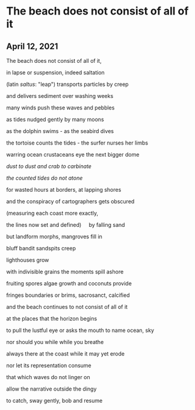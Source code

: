 # The beach does not consist of all of it
## April 12, 2021

The beach does not consist of all of it,

in lapse or suspension, indeed saltation

(latin <i>saltus</i>: "leap") transports particles by creep

and delivers sediment over washing weeks

many winds push these waves and pebbles

as tides nudged gently by many moons

as the dolphin swims - as the seabird dives

the tortoise counts the tides - the surfer nurses her limbs

warring ocean crustaceans eye the next bigger dome

<i>dust to dust and crab to carbinate</i>

<i>the counted tides do not atone</i>

for wasted hours at borders, at lapping shores

and the conspiracy of cartographers gets obscured

(measuring each coast more exactly,

the lines now set and defined)&nbsp;&nbsp;&nbsp;&nbsp;    by falling sand

but landform morphs, mangroves fill in

bluff bandit sandspits creep 

lighthouses grow

with indivisible grains the moments spill ashore

fruiting spores algae growth and coconuts provide

fringes boundaries or brims, sacrosanct, calcified

and the beach continues to not consist of all of it

at the places that the horizon begins 

to pull the lustful eye or asks the mouth to name ocean, sky

nor should you while while you breathe

always there at the coast while it may yet erode

nor let its representation consume 

that which waves do not linger on

allow the narrative outside the dingy

to catch, sway gently, bob and resume